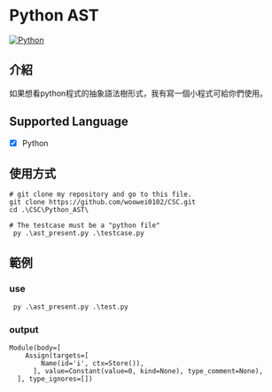 # Python AST
[![Python](https://img.shields.io/badge/python-3.8.0-blue.svg?style=popout)](https://www.python.org/downloads/release/python-380/)

## 介紹
如果想看python程式的抽象語法樹形式，我有寫一個小程式可給你們使用。
## Supported Language
- [x] Python

## 使用方式
~~~python=
# git clone my repository and go to this file.
git clone https://github.com/woowei0102/CSC.git
cd .\CSC\Python_AST\

# The testcase must be a "python file"
 py .\ast_present.py .\testcase.py
~~~

## 範例

### use
~~~python
 py .\ast_present.py .\test.py
~~~

### output
~~~python=
Module(body=[
    Assign(targets=[
        Name(id='i', ctx=Store()),
      ], value=Constant(value=0, kind=None), type_comment=None),
  ], type_ignores=[])
~~~


